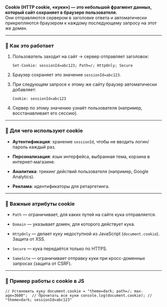 **Cookie (HTTP cookie, «куки») — это небольшой фрагмент данных, который сайт сохраняет в браузере пользователя.**  
Они отправляются сервером в заголовке ответа и автоматически прикрепляются браузером к каждому последующему запросу на этот же домен.

---

### 🔹 Как это работает

1. Пользователь заходит на сайт → сервер отправляет заголовок:
    
    `Set-Cookie: sessionId=abc123; Path=/; HttpOnly; Secure`
    
2. Браузер сохраняет это значение `sessionId=abc123`.
    
3. При следующем запросе к этому же сайту браузер автоматически добавляет:
    
    `Cookie: sessionId=abc123`
    
4. Сервер по этому значению узнаёт пользователя (например, восстанавливает его сессию).
    

---

### 🔹 Для чего используют cookie

- **Аутентификация**: хранение `sessionId`, чтобы не вводить логин/пароль каждый раз.
    
- **Персонализация**: язык интерфейса, выбранная тема, корзина в интернет-магазине.
    
- **Аналитика**: трекинг действий пользователя (например, Google Analytics).
    
- **Реклама**: идентификаторы для ретаргетинга.
    

---

### 🔹 Важные атрибуты cookie

- `Path` — ограничивает, для каких путей на сайте кука отправляется.
    
- `Domain` — указывает домен, для которого действует кука.
    
- `HttpOnly` — делает куку недоступной из JavaScript (`document.cookie`). Защита от XSS.
    
- `Secure` — кука передаётся только по HTTPS.
    
- `SameSite` — ограничивает отправку куки при кросс-доменных запросах (защита от CSRF).
    

---

### 🔹 Пример работы с cookie в JS

`// Установить куку document.cookie = "theme=dark; path=/; max-age=3600";  // Прочитать все куки console.log(document.cookie); // "theme=dark; sessionId=abc123"`

